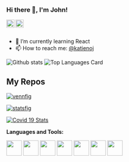 ### Hi there 👋, I'm John!

<a href="https://twitter.com/katienoj">
  <img align="left" alt="John Katieno | Twitter" width="21px" src="https://raw.githubusercontent.com/katienoj/katienoj/master/assets/twitter.png"/>
</a>
<a href="https://medium.com/@katienoj">
  <img align="left" alt="John Katieno | Medium" width="21px" src="https://raw.githubusercontent.com/katienoj/katienoj/master/assets/medium.png"/>
</a>

<br />
<br />

- 🌱 I’m currently learning React
- 📫 How to reach me: <a href="https://twitter.com/katienoj">@katienoj</a> 


![Github stats](https://github-readme-stats.vercel.app/api?username=katienoj&theme=highcontrast&show_icons=true&count_private=true)
![Top Languages Card](https://github-readme-stats.vercel.app/api/top-langs/?username=katienoj&layout=compact)

## My Repos

[![vennfig](https://github-readme-stats.vercel.app/api/pin/?username=katienoj&repo=vennfig&show_owner=true)](https://github.com/katienoj/vennfig)

[![statsfig](https://github-readme-stats.vercel.app/api/pin/?username=katienoj&repo=statsfig&show_owner=true)](https://github.com/katienoj/statsfig)

[![Covid 19 Stats](https://github-readme-stats.vercel.app/api/pin/?username=katienoj&repo=covid-19-stats&show_owner=true)](https://github.com/katienoj/covid-19-stats)



**Languages and Tools:**  


<code><img height="40" src="https://raw.githubusercontent.com/katienoj/katienoj/master/assets/jupyter-notebook.png"></code>
<code><img height="40" src="https://raw.githubusercontent.com/katienoj/katienoj/master/assets/python.png"></code>
<code><img height="40" src="https://raw.githubusercontent.com/katienoj/katienoj/master/assets/rust.png"></code>
<code><img height="40" src="https://raw.githubusercontent.com/katienoj/katienoj/master/assets/javascript.png"></code>
<code><img height="40" src="https://raw.githubusercontent.com/katienoj/katienoj/master/assets/php.png"></code>
<code><img height="40" src="https://raw.githubusercontent.com/katienoj/katienoj/master/assets/visual-studio-code.png"></code>
<code><img height="40" src="https://raw.githubusercontent.com/katienoj/katienoj/master/assets/vim.png"></code>  
 
